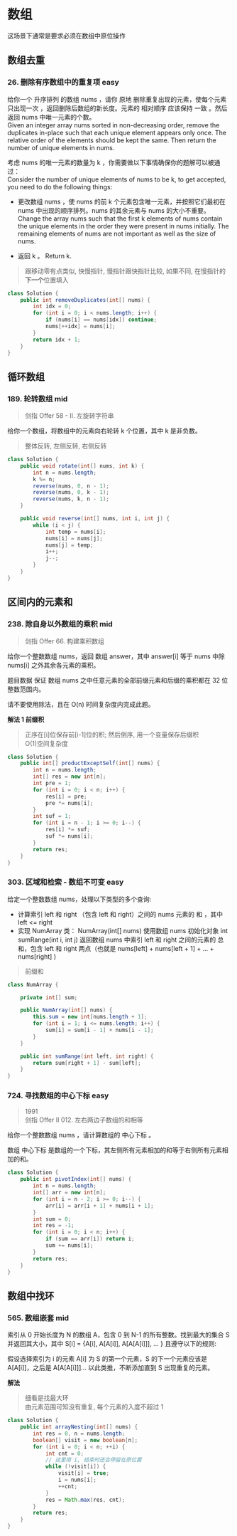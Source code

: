 # 数组

这场景下通常是要求必须在数组中原位操作

## 数组去重

### 26. 删除有序数组中的重复项 easy

给你一个 升序排列 的数组 nums ，请你 原地 删除重复出现的元素，使每个元素 只出现一次 ，返回删除后数组的新长度。元素的 相对顺序 应该保持 一致 。然后返回 nums 中唯一元素的个数。  
Given an integer array nums sorted in non-decreasing order, remove the duplicates in-place such that each unique element appears only once. The relative order of the elements should be kept the same. Then return the number of unique elements in nums.

考虑 nums 的唯一元素的数量为 k ，你需要做以下事情确保你的题解可以被通过：  
Consider the number of unique elements of nums to be k, to get accepted, you need to do the following things:

-   更改数组 nums ，使 nums 的前 k 个元素包含唯一元素，并按照它们最初在 nums 中出现的顺序排列。nums 的其余元素与 nums 的大小不重要。  
    Change the array nums such that the first k elements of nums contain the unique elements in the order they were present in nums initially. The remaining elements of nums are not important as well as the size of nums.

-   返回 k 。
    Return k.

> 跟移动零有点类似, 快慢指针, 慢指针跟快指针比较, 如果不同, 在慢指针的**下一个**位置填入

```java
class Solution {
    public int removeDuplicates(int[] nums) {
        int idx = 0;
        for (int i = 0; i < nums.length; i++) {
            if (nums[i] == nums[idx]) continue;
            nums[++idx] = nums[i];
        }
        return idx + 1;
    }
}
```

## 循环数组

### 189. 轮转数组 mid

> 剑指 Offer 58 - II. 左旋转字符串

给你一个数组，将数组中的元素向右轮转 k 个位置，其中 k 是非负数。

> 整体反转, 左侧反转, 右侧反转

```java
class Solution {
    public void rotate(int[] nums, int k) {
        int n = nums.length;
        k %= n;
        reverse(nums, 0, n - 1);
        reverse(nums, 0, k - 1);
        reverse(nums, k, n - 1);
    }

    public void reverse(int[] nums, int i, int j) {
        while (i < j) {
            int temp = nums[i];
            nums[i] = nums[j];
            nums[j] = temp;
            i++;
            j--;
        }
    }
}
```

## 区间内的元素和

### 238. 除自身以外数组的乘积 mid

> 剑指 Offer 66. 构建乘积数组

给你一个整数数组 nums，返回 数组 answer，其中 answer[i] 等于 nums 中除 nums[i] 之外其余各元素的乘积。

题目数据 保证 数组 nums 之中任意元素的全部前缀元素和后缀的乘积都在 32 位 整数范围内。

请不要使用除法，且在 O(n) 时间复杂度内完成此题。

**解法 1 前缀积**

> 正序在[i]位保存前[i-1]位的积; 然后倒序, 用一个变量保存后缀积  
> O(1)空间复杂度

```java
class Solution {
    public int[] productExceptSelf(int[] nums) {
        int n = nums.length;
        int[] res = new int[n];
        int pre = 1;
        for (int i = 0; i < n; i++) {
            res[i] = pre;
            pre *= nums[i];
        }
        int suf = 1;
        for (int i = n - 1; i >= 0; i--) {
            res[i] *= suf;
            suf *= nums[i];
        }
        return res;
    }
}
```

### 303. 区域和检索 - 数组不可变 easy

给定一个整数数组 nums，处理以下类型的多个查询:

-   计算索引 left 和 right （包含 left 和 right）之间的 nums 元素的 和 ，其中 left <= right
-   实现 NumArray 类：
    NumArray(int[] nums) 使用数组 nums 初始化对象
    int sumRange(int i, int j) 返回数组 nums 中索引 left 和 right 之间的元素的 总和，包含 left 和 right 两点（也就是 nums[left] + nums[left + 1] + ... + nums[right] )

> 前缀和

```java
class NumArray {

    private int[] sum;

    public NumArray(int[] nums) {
        this.sum = new int[nums.length + 1];
        for (int i = 1; i <= nums.length; i++) {
            sum[i] = sum[i - 1] + nums[i - 1];
        }
    }

    public int sumRange(int left, int right) {
        return sum[right + 1] - sum[left];
    }
}
```

### 724. 寻找数组的中心下标 easy

> 1991  
> 剑指 Offer II 012. 左右两边子数组的和相等

给你一个整数数组 nums ，请计算数组的 中心下标 。

数组 中心下标 是数组的一个下标，其左侧所有元素相加的和等于右侧所有元素相加的和。

```java
class Solution {
    public int pivotIndex(int[] nums) {
        int n = nums.length;
        int[] arr = new int[n];
        for (int i = n - 2; i >= 0; i--) {
            arr[i] = arr[i + 1] + nums[i + 1];
        }
        int sum = 0;
        int res = -1;
        for (int i = 0; i < n; i++) {
            if (sum == arr[i]) return i;
            sum += nums[i];
        }
        return res;
    }
}
```

## 数组中找环

### 565. 数组嵌套 mid

索引从 0 开始长度为 N 的数组 A，包含 0 到 N-1 的所有整数。找到最大的集合 S 并返回其大小，其中 S[i] = {A[i], A[A[i]], A[A[A[i]]], ... } 且遵守以下的规则:

假设选择索引为 i 的元素 A[i] 为 S 的第一个元素，S 的下一个元素应该是 A[A[i]]，之后是 A[A[A[i]]]... 以此类推，不断添加直到 S 出现重复的元素。

**解法**

> 细看是找最大环  
> 由元素范围可知没有重复, 每个元素的入度不超过 1

```java
class Solution {
    public int arrayNesting(int[] nums) {
        int res = 0, n = nums.length;
        boolean[] visit = new boolean[n];
        for (int i = 0; i < n; ++i) {
            int cnt = 0;
            // 这里用 i, 结束时还会停留在原位置
            while (!visit[i]) {
                visit[i] = true;
                i = nums[i];
                ++cnt;
            }
            res = Math.max(res, cnt);
        }
        return res;
    }
}
```
